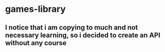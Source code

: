 # games-library

## I notice that i am copying to much and not necessary learning, so i decided to create an API without any course
## 
